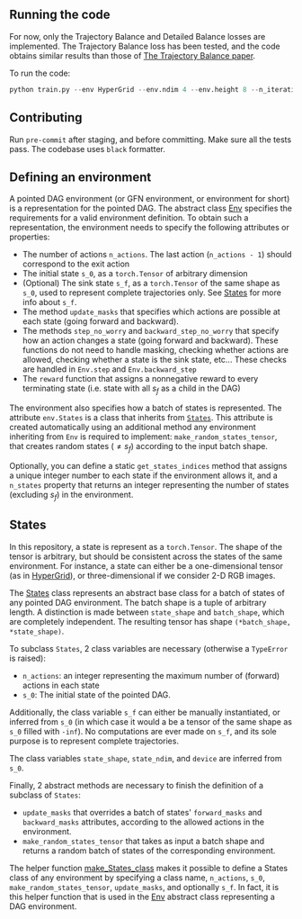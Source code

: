 ## Running the code
For now, only the Trajectory Balance and Detailed Balance losses are implemented. The Trajectory Balance loss has been tested, and the code obtains similar results than those of [The Trajectory Balance paper](https://arxiv.org/pdf/2201.13259.pdf).

To run the code:
```python
python train.py --env HyperGrid --env.ndim 4 --env.height 8 --n_iterations 100000 --parametrization TB --parametrization.tied --validate_with_training_examples --validation_samples 200000 --seed 3 --preprocessor KHot
```


## Contributing
Run `pre-commit` after staging, and before committing. Make sure all the tests pass. The codebase uses `black` formatter.


## Defining an environment
A pointed DAG environment (or GFN environment, or environment for short) is a representation for the pointed DAG. The abstract class [Env](envs/env.py) specifies the requirements for a valid environment definition. To obtain such a representation, the environment needs to specify the following attributes or properties:
- The number of actions `n_actions`. The last action (`n_actions - 1`) should correspond to the exit action
- The initial state `s_0`, as a `torch.Tensor` of arbitrary dimension
- (Optional) The sink state `s_f`, as a `torch.Tensor` of the same shape as `s_0`, used to represent complete trajectories only. See [States](#states) for more info about `s_f`.
- The method `update_masks` that specifies which actions are possible at each state (going forward and backward).
- The methods `step_no_worry` and `backward_step_no_worry` that specify how an action changes a state (going forward and backward). These functions do not need to handle masking, checking whether actions are allowed, checking whether a state is the sink state, etc... These checks are handled in `Env.step` and `Env.backward_step`
- The `reward` function that assigns a nonnegative reward to every terminating state (i.e. state with all $s_f$ as a child in the DAG)

The environment also specifies how a batch of states is represented. The attribute `env.States` is a class that inherits from [`States`](containers/states.py). This attribute is created automatically using an additional  method any environment inheriting from `Env` is required to implement: `make_random_states_tensor`, that creates random states ($\neq s_f$) according to the input batch shape.

Optionally, you can define a static `get_states_indices` method that assigns a unique integer number to each state if the environment allows it, and a `n_states` property that returns an integer representing the number of states (excluding $s_f$) in the environment.

## States
In this repository, a state is represent as a `torch.Tensor`. The shape of the tensor is arbitrary, but should be consistent across the states of the same environment. For instance, a state can either be a one-dimensional tensor (as in [HyperGrid](envs/hypergrid.py)), or three-dimensional if we consider 2-D RGB images.

The [States](containers/states.py) class represents an abstract base class for a batch of states of any pointed DAG environment. The batch shape is a tuple of arbitrary length. A distinction is made between `state_shape` and `batch_shape`, which are completely independent. The resulting tensor has shape `(*batch_shape, *state_shape)`.

To subclass `States`, 2 class variables are necessary (otherwise a `TypeError` is raised):
- `n_actions`: an integer representing the maximum number of (forward) actions in each state
- `s_0`: The initial state of the pointed DAG.

Additionally, the class variable `s_f` can either be manually instantiated, or inferred from `s_0` (in which case it would a be a tensor of the same shape as `s_0` filled with `-inf`). No computations are ever made on `s_f`, and its sole purpose is to represent complete trajectories.

The class variables `state_shape`, `state_ndim`, and `device` are inferred from `s_0`.

Finally, 2 abstract methods are necessary to finish the definition of a subclass of `States`:
- `update_masks` that overrides a batch of states' `forward_masks` and `backward_masks` attributes, according to the allowed actions in the environment.
- `make_random_states_tensor` that takes as input a batch shape and returns a random batch of states of the corresponding environment.

The helper function [make_States_class](containers/states.py) makes it possible to define a States class of any environment by specifying a class name, `n_actions`, `s_0`, `make_random_states_tensor`, `update_masks`, and optionally `s_f`. In fact, it is this helper function that is used in the [Env](envs/env.py) abstract class representing a DAG environment.